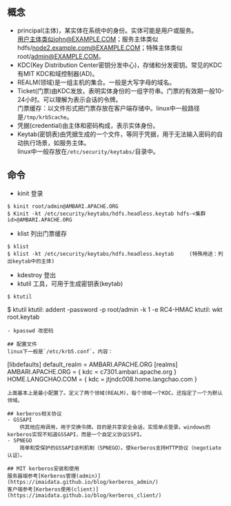 ## 概念
- principal(主体)，某实体在系统中的身份。实体可能是用户或服务。   
    用户主体类似john@EXAMPLE.COM；服务主体类似hdfs/node2.example.com@EXAMPLE.COM；特殊主体类似root/admin@EXAMPLE.COM。  
- KDC(Key Distribution Center密钥分发中心)，存储和分发密钥。常见的KDC有MIT KDC和域控制器(AD)。  
- REALM(领域)是一组主机的集合。一般是大写字母的域名。  
- Ticket(门票)由KDC发放，表明实体身份的一组字符串。门票的有效期一般10-24小时。可以理解为表示会话的令牌。  
     门票缓存：以文件形式把门票存放在客户端存储中。linux中一般路径是`/tmp/krb5cache`。  
- 凭据(credential)由主体和密码构成，表示实体身份。  
- Keytab(密钥表)由凭据生成的一个文件，等同于凭据，用于无法输入密码的自动执行场景，如服务主体。  
    linux中一般存放在`/etc/security/keytabs/`目录中。  

## 命令
- kinit 登录
```
$ kinit root/admin@AMBARI.APACHE.ORG
$ Kinit -kt /etc/security/keytabs/hdfs.headless.keytab hdfs-<集群id>@AMBARI.APACHE.ORG
```
- klist 列出门票缓存
```
$ klist
$ klist -kt /etc/security/keytabs/hdfs.headless.keytab     (特殊用途：列出keytab中的主体)
```
- kdestroy 登出
- ktutil 工具，可用于生成密钥表(keytab)
```
$ ktutil 
```
$ ktutil
    ktutil:  addent -password -p root/admin -k 1 -e RC4-HMAC
    ktutil:  wkt root.keytab  
```
- kpasswd 改密码

## 配置文件
linux下一般是`/etc/krb5.conf`。内容：
```
[libdefaults]
  default_realm = AMBARI.APACHE.ORG
[realms]
  AMBARI.APACHE.ORG = {
    kdc = c7301.ambari.apache.org
  }
 HOME.LANGCHAO.COM = {
    kdc =  jtjndc008.home.langchao.com
  }
```
上面基本上是最小配置了。定义了两个领域(REALM)，每个领域一个KDC。还指定了一个为默认领域。

## kerberos相关协议
- GSSAPI
    供其他应用调用，用于交换令牌。目的是共享安全会话，实现单点登录。windows的kerberos实现不知道GSSAPI，而是一个自定义协议SSPI。  
- SPNEGO
    简单和受保护的GSSAPI谈判机制（SPNEGO）。使kerberos支持HTTP协议（negotiate认证）。

## MIT kerberos安装和使用
服务器端参考[Kerberos管理(admin)](https://imaidata.github.io/blog/kerberos_admin/)    
客户端参考[Kerberos使用(client)](https://imaidata.github.io/blog/kerberos_client/)  


